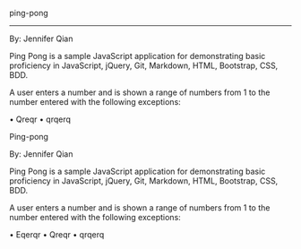 
ping-pong
_____________________________________________________________________________________________________________________

By: Jennifer Qian

Ping Pong is a sample JavaScript application for demonstrating basic proficiency in JavaScript, jQuery, Git, Markdown, HTML, Bootstrap, CSS, BDD.

A user enters a number and is shown a range of numbers from 1 to the number entered with the following exceptions:


•	Qreqr
•	qrqerq


Ping-pong


By: Jennifer Qian

Ping Pong is a sample JavaScript application for demonstrating basic proficiency in JavaScript, jQuery, Git, Markdown, HTML, Bootstrap, CSS, BDD.

A user enters a number and is shown a range of numbers from 1 to the number entered with the following exceptions:


•	Eqerqr
•	Qreqr
•	qrqerq

